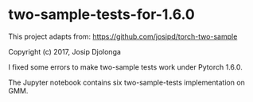 # two-sample-tests-for-1.6.0
This project adapts from: https://github.com/josipd/torch-two-sample

Copyright (c) 2017, Josip Djolonga

I fixed some errors to make two-sample tests work under Pytorch 1.6.0. 

The Jupyter notebook contains six two-sample-tests implementation on GMM.
